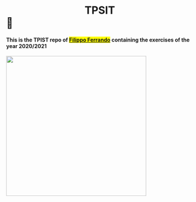# <center>TPSIT</center> :unicorn:

#### This is the TPIST repo of <mark>[Filippo Ferrando](https://github.com/filippo-ferrando)</mark> containing the exercises of the year 2020/2021

<img title="" src="https://drive.google.com/file/d/1BJtQvGf6_uk-1vG7xmz6SEHuNJTfJ2-6/view?usp=sharing" alt="" width="377" data-align="center">


